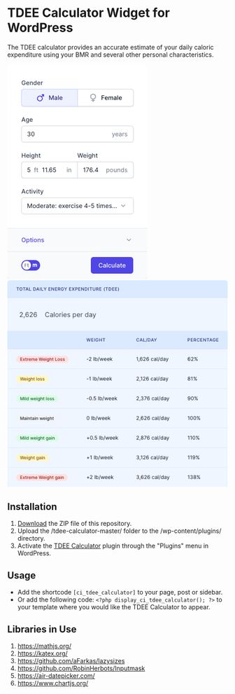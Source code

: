 # TDEE Calculator Widget for WordPress

The TDEE calculator provides an accurate estimate of your daily caloric expenditure using your BMR and several other personal characteristics. 

![TDEE Calculator Input Form](/assets/images/screenshot-1.png "TDEE Calculator Input Form")
![TDEE Calculator Calculation Results](/assets/images/screenshot-2.png "TDEE Calculator Calculation Results")

## Installation

1. [Download](https://github.com/pub-calculator-io/tdee-calculator/archive/refs/heads/master.zip) the ZIP file of this repository.
2. Upload the /tdee-calculator-master/ folder to the /wp-content/plugins/ directory.
3. Activate the [TDEE Calculator](https://www.calculator.io/tdee-calculator/ "TDEE Calculator Homepage") plugin through the "Plugins" menu in WordPress.

## Usage
* Add the shortcode `[ci_tdee_calculator]` to your page, post or sidebar.
* Or add the following code: `<?php display_ci_tdee_calculator(); ?>` to your template where you would like the TDEE Calculator to appear.

## Libraries in Use
1. https://mathjs.org/
2. https://katex.org/
3. https://github.com/aFarkas/lazysizes
4. https://github.com/RobinHerbots/Inputmask
5. https://air-datepicker.com/
6. https://www.chartjs.org/
